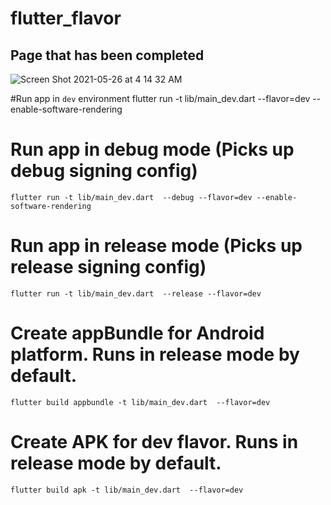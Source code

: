 # flutter_flavor


## Page that has been completed

![Screen Shot 2021-05-26 at 4 14 32 AM](https://user-images.githubusercontent.com/36778896/119569388-e22b3480-bdd8-11eb-8148-e5cb70bae880.png)
        
#Run app in `dev` environment
    flutter run -t lib/main_dev.dart  --flavor=dev --enable-software-rendering
# Run app in debug mode (Picks up debug signing config)
    flutter run -t lib/main_dev.dart  --debug --flavor=dev --enable-software-rendering
# Run app in release mode (Picks up release signing config)
    flutter run -t lib/main_dev.dart  --release --flavor=dev 
# Create appBundle for Android platform. Runs in release mode by default.
    flutter build appbundle -t lib/main_dev.dart  --flavor=dev 
# Create APK for dev flavor. Runs in release mode by default.
    flutter build apk -t lib/main_dev.dart  --flavor=dev